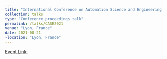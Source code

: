 ```yaml
---
title: "International Conference on Automation Science and Engineering (CASE) "
collection: talks
type: "Conference proceedings talk"
permalink: /talks/CASE2021
venue: "Lyon, France"
date: 2021-08-21
-location: "Lyon, France"
---
```


[Event Link:](https://case2021.sciencesconf.org/)

